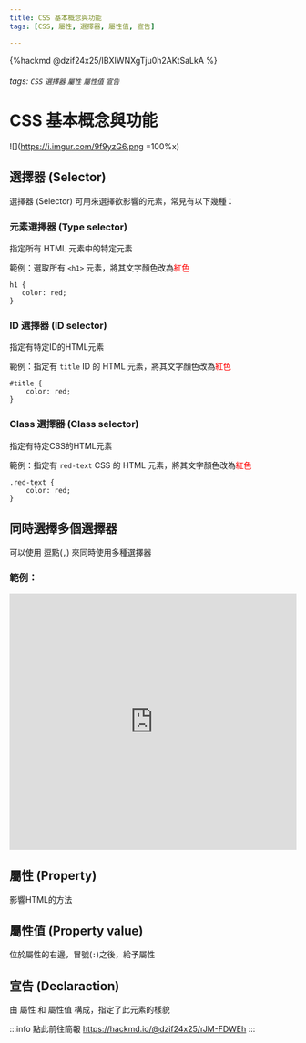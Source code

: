 ```yaml
---
title: CSS 基本概念與功能
tags: [CSS, 屬性, 選擇器, 屬性值, 宣告]

---
```


{%hackmd @dzif24x25/IBXIWNXgTju0h2AKtSaLkA %}
###### tags: `CSS` `選擇器` `屬性` `屬性值` `宣告`

# CSS 基本概念與功能

![](https://i.imgur.com/9f9yzG6.png =100%x)

## 選擇器 (Selector)

選擇器 (Selector) 可用來選擇欲影響的元素，常見有以下幾種：

### 元素選擇器 (Type selector)

指定所有 HTML 元素中的特定元素

範例：選取所有 `<h1>` 元素，將其文字顏色改為<font style="color: red;">紅色</font>

```css=
h1 {
   color: red; 
}
```

### ID 選擇器 (ID selector)

指定有特定ID的HTML元素

範例：指定有 `title` ID 的 HTML 元素，將其文字顏色改為<font style="color: red;">紅色</font>
```css=
#title {
    color: red;
}
```

### Class 選擇器 (Class selector)

指定有特定CSS的HTML元素

範例：指定有 `red-text` CSS 的 HTML 元素，將其文字顏色改為<font style="color: red;">紅色</font>
```css=
.red-text {
    color: red;
}
```

<!-- ### 屬性選擇器 (Attribute selector)

### 偽選擇器（Pseudo-class selector）
 -->

## 同時選擇多個選擇器

可以使用 逗點(`,`) 來同時使用多種選擇器

### 範例：

<iframe height="450" style="width: 100%;" scrolling="no" title="Untitled" src="https://codepen.io/alpha34727/embed/XWxzGmx?default-tab=css%2Cresult&editable=true" frameborder="no" loading="lazy" allowtransparency="true" allowfullscreen="true">
  See the Pen <a href="https://codepen.io/alpha34727/pen/XWxzGmx">
  Untitled</a> by Alpha (<a href="https://codepen.io/alpha34727">@alpha34727</a>)
  on <a href="https://codepen.io">CodePen</a>.
</iframe>

## 屬性 (Property)

影響HTML的方法

## 屬性值 (Property value)

位於屬性的右邊，冒號(`:`)之後，給予屬性

## 宣告 (Declaraction)

由 屬性 和 屬性值 構成，指定了此元素的樣貌

:::info
點此前往簡報 https://hackmd.io/@dzif24x25/rJM-FDWEh
:::

